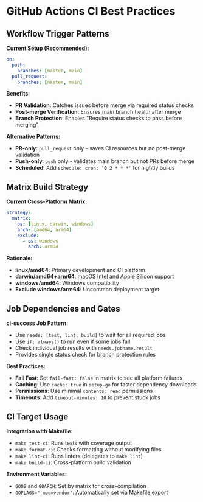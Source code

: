 # GitHub Actions CI Best Practices

## Workflow Trigger Patterns

**Current Setup (Recommended):**

```yaml
on:
  push:
    branches: [master, main]
  pull_request:
    branches: [master, main]
```

**Benefits:**

- **PR Validation**: Catches issues before merge via required status checks
- **Post-merge Verification**: Ensures main branch health after merge
- **Branch Protection**: Enables "Require status checks to pass before merging"

**Alternative Patterns:**

- **PR-only**: `pull_request` only - saves CI resources but no post-merge validation
- **Push-only**: `push` only - validates main branch but not PRs before merge
- **Scheduled**: Add `schedule: cron: '0 2 * * *'` for nightly builds

## Matrix Build Strategy

**Current Cross-Platform Matrix:**

```yaml
strategy:
  matrix:
    os: [linux, darwin, windows]
    arch: [amd64, arm64]
    exclude:
      - os: windows
        arch: arm64
```

**Rationale:**

- **linux/amd64**: Primary development and CI platform
- **darwin/amd64+arm64**: macOS Intel and Apple Silicon support
- **windows/amd64**: Windows compatibility
- **Exclude windows/arm64**: Uncommon deployment target

## Job Dependencies and Gates

**ci-success Job Pattern:**

- Use `needs: [test, lint, build]` to wait for all required jobs
- Use `if: always()` to run even if some jobs fail
- Check individual job results with `needs.jobname.result`
- Provides single status check for branch protection rules

**Best Practices:**

- **Fail Fast**: Set `fail-fast: false` in matrix to see all platform failures
- **Caching**: Use `cache: true` in `setup-go` for faster dependency downloads
- **Permissions**: Use minimal `contents: read` permissions
- **Timeouts**: Add `timeout-minutes: 10` to prevent stuck jobs

## CI Target Usage

**Integration with Makefile:**

- `make test-ci`: Runs tests with coverage output
- `make format-ci`: Checks formatting without modifying files
- `make lint-ci`: Runs linters (delegates to `make lint`)
- `make build-ci`: Cross-platform build validation

**Environment Variables:**

- `GOOS` and `GOARCH`: Set by matrix for cross-compilation
- `GOFLAGS="-mod=vendor"`: Automatically set via Makefile export

